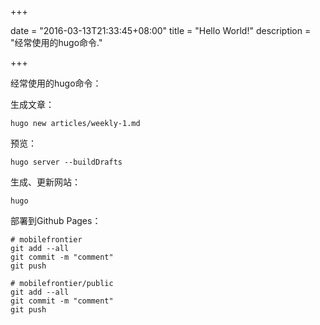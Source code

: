 +++

date = "2016-03-13T21:33:45+08:00"
title = "Hello World!"
description = "经常使用的hugo命令."

+++


经常使用的hugo命令：

生成文章：

```
hugo new articles/weekly-1.md
```

预览：

```
hugo server --buildDrafts
```

生成、更新网站：

```
hugo
```

部署到Github Pages：

```
# mobilefrontier
git add --all
git commit -m "comment"
git push

# mobilefrontier/public
git add --all
git commit -m "comment"
git push
```
